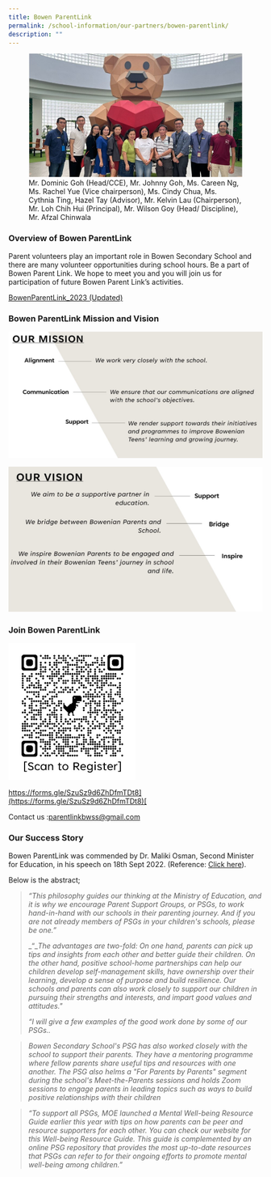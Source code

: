 ```yaml
---
title: Bowen ParentLink
permalink: /school-information/our-partners/bowen-parentlink/
description: ""
---
```


<figure>
<img src="/images/Parentlink%20Group%20Photo.jpg">
<figcaption>Mr. Dominic Goh (Head/CCE),  Mr. Johnny Goh, Ms. Careen Ng, Ms. Rachel Yue (Vice chairperson), Ms. Cindy Chua, Ms. Cythnia Ting, Hazel Tay (Advisor), Mr. Kelvin Lau (Chairperson), Mr. Loh Chih Hui (Principal), Mr. Wilson Goy (Head/ Discipline), Mr. Afzal Chinwala</figcaption>
</figure>

### Overview of Bowen ParentLink

Parent volunteers play an important role in Bowen Secondary School and there are many volunteer opportunities during school hours. Be a part of Bowen Parent Link. We hope to meet you and you will join us for participation of future Bowen Parent Link’s activities.

[BowenParentLink_2023 (Updated)](/files/BowenParentLink_2023_V2.pdf)

### Bowen ParentLink Mission and Vision

![](/images/PLink%20Misson.jpg)

![](/images/PLink%20Vision.jpg)

### Join Bowen ParentLink

<img src="/images/ParentLink%20QR%20Code.jpg" 
     style="width:50%">
		 
[https://forms.gle/SzuSz9d6ZhDfmTDt8](https://forms.gle/SzuSz9d6ZhDfmTDt8)[  
](https://forms.gle/SzuSz9d6ZhDfmTDt8)

Contact us :[parentlinkbwss@gmail.com](mailto:parentlinkbwss@gmail.com)

### Our Success Story

Bowen ParentLink was commended by Dr. Maliki Osman, Second Minister for Education, in his speech on 18th Sept 2022. (Reference: [Click here](https://www.moe.gov.sg/news/speeches/20220918-speech-by-dr-maliki-osman-second-minister-for-education-for-bapa-sepanjang-hayat-dads-role-in-education-forum-at-lifelong-learning-institute)).

  

Below is the abstract;

> _“This philosophy guides our thinking at the Ministry of Education, and it is why we encourage Parent Support Groups, or PSGs, to work hand-in-hand with our schools in their parenting journey. And if you are not already members of PSGs in your children's schools, please be one.”_
> 
> _“__The advantages are two-fold: On one hand, parents can pick up tips and insights from each other and better guide their children. On the other hand, positive school-home partnerships can help our children develop self-management skills, have ownership over their learning, develop a sense of purpose and build resilience. Our schools and parents can also work closely to support our children in pursuing their strengths and interests, and impart good values and attitudes."_
> 
> _“I will give a few examples of the good work done by some of our PSGs.._ 

> _Bowen Secondary School's PSG has also worked closely with the school to support their parents. They have a mentoring programme where fellow parents share useful tips and resources with one another. The PSG also helms a "For Parents by Parents" segment during the school's Meet-the-Parents sessions and holds Zoom sessions to engage parents in leading topics such as ways to build positive relationships with their children_

> _“To support all PSGs, MOE launched a Mental Well-being Resource Guide earlier this year with tips on how parents can be peer and resource supporters for each other. You can check our website for this Well-being Resource Guide. This guide is complemented by an online PSG repository that provides the most up-to-date resources that PSGs can refer to for their ongoing efforts to promote mental well-being among children.”_